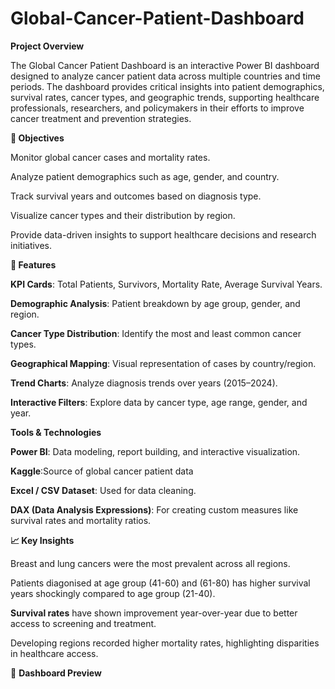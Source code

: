 # Global-Cancer-Patient-Dashboard

**Project Overview**

The Global Cancer Patient Dashboard is an interactive Power BI dashboard designed to analyze cancer patient data across multiple countries and time periods. The dashboard provides critical insights into patient demographics, survival rates, cancer types, and geographic trends, supporting healthcare professionals, researchers, and policymakers in their efforts to improve cancer treatment and prevention strategies.

**🎯 Objectives**

Monitor global cancer cases and mortality rates.

Analyze patient demographics such as age, gender, and country.

Track survival years and outcomes based on diagnosis type.

Visualize cancer types and their distribution by region.

Provide data-driven insights to support healthcare decisions and research initiatives.

**📌 Features**

**KPI Cards**: Total Patients, Survivors, Mortality Rate, Average Survival Years.

**Demographic Analysis**: Patient breakdown by age group, gender, and region.

**Cancer Type Distribution**: Identify the most and least common cancer types.

**Geographical Mapping**: Visual representation of cases by country/region.

**Trend Charts**: Analyze diagnosis trends over years (2015–2024).

**Interactive Filters**: Explore data by cancer type, age range, gender, and year.

**Tools & Technologies**

**Power BI**: Data modeling, report building, and interactive visualization.

**Kaggle**:Source of global cancer patient data

**Excel / CSV Dataset**: Used for data cleaning.

**DAX (Data Analysis Expressions)**: For creating custom measures like survival rates and mortality ratios.

**📈 Key Insights**

Breast and lung cancers were the most prevalent across all regions.

Patients diagonised at age group (41-60) and (61-80) has higher survival years shockingly compared to age group (21-40).

**Survival rates** have shown improvement year-over-year due to better access to screening and treatment.

Developing regions recorded higher mortality rates, highlighting disparities in healthcare access.

📸 **Dashboard Preview**
